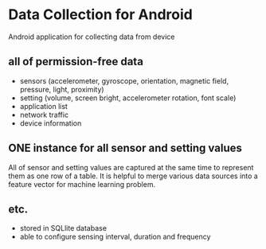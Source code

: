 # Data Collection for Android
Android application for collecting data from device

## all of permission-free data
- sensors (accelerometer, gyroscope, orientation, magnetic field, pressure, light, proximity)
- setting (volume, screen bright, accelerometer rotation, font scale)
- application list
- network traffic
- device information

## ONE instance for all sensor and setting values
All of sensor and setting values are captured at the same time to represent them as one row of a table.
It is helpful to merge various data sources into a feature vector for machine learning problem.


## etc.
- stored in SQLlite database
- able to configure sensing interval, duration and frequency

